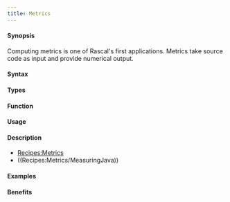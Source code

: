 ```yaml
---
title: Metrics
---
```


#### Synopsis

Computing metrics is one of Rascal's first applications. Metrics take source code as input and 
provide numerical output.

#### Syntax

#### Types

#### Function
       
#### Usage

#### Description

* [Recipes:Metrics](/docs//Recipes/Metrics)
* ((Recipes:Metrics/MeasuringJava))

#### Examples

#### Benefits



